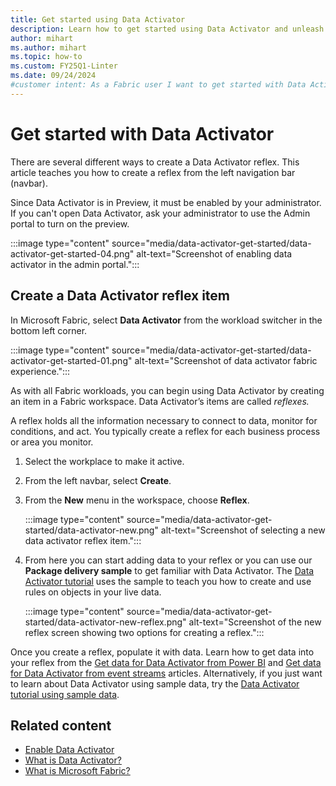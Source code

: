 ```yaml
---
title: Get started using Data Activator
description: Learn how to get started using Data Activator and unleash the power of data-driven decision making in your organization.
author: mihart
ms.author: mihart
ms.topic: how-to
ms.custom: FY25Q1-Linter
ms.date: 09/24/2024
#customer intent: As a Fabric user I want to get started with Data Activator.
---
```


# Get started with Data Activator

There are several different ways to create a Data Activator reflex. This article teaches you how to create a reflex from the left navigation bar (navbar).

Since Data Activator is in Preview, it must be enabled by your administrator. If you can't open Data Activator, ask your administrator to use the Admin portal to turn on the preview.

:::image type="content" source="media/data-activator-get-started/data-activator-get-started-04.png" alt-text="Screenshot of enabling data activator in the admin portal.":::

## Create a Data Activator reflex item

In Microsoft Fabric, select **Data Activator** from the workload switcher in the bottom left corner.

:::image type="content" source="media/data-activator-get-started/data-activator-get-started-01.png" alt-text="Screenshot of data activator fabric experience.":::

As with all Fabric workloads, you can begin using Data Activator by creating an item in a Fabric workspace. Data Activator’s items are called *reflexes.*

A reflex holds all the information necessary to connect to data, monitor for conditions, and act. You typically create a reflex for each business process or area you monitor.

1. Select the workplace to make it active.
1. From the left navbar, select **Create**.
1. From the **New** menu in the workspace, choose **Reflex**.

    :::image type="content" source="media/data-activator-get-started/data-activator-new.png" alt-text="Screenshot of selecting a new data activator reflex item.":::

1. From here you can start adding data to your reflex or you can use our **Package delivery sample** to get familiar with Data Activator. The [Data Activator tutorial](data-activator-tutorial.md) uses the sample to teach you how to create and use rules on objects in your live data.

    :::image type="content" source="media/data-activator-get-started/data-activator-new-reflex.png" alt-text="Screenshot of the new reflex screen showing two options for creating a reflex.":::

Once you create a reflex, populate it with data. Learn how to get data into your reflex from the [Get data for Data Activator from Power BI](data-activator-get-data-power-bi.md) and [Get data for Data Activator from event streams](data-activator-get-data-eventstreams.md) articles. Alternatively, if you just want to learn about Data Activator using sample data, try the [Data Activator tutorial using sample data](data-activator-tutorial.md).

## Related content

* [Enable Data Activator](../admin/data-activator-switch.md)
* [What is Data Activator?](data-activator-introduction.md)
* [What is Microsoft Fabric?](../get-started/microsoft-fabric-overview.md)
